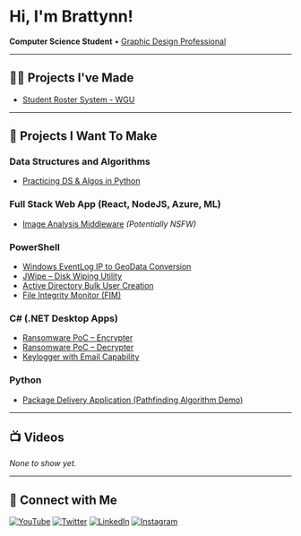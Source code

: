 # Hi, I'm Brattynn!  
**Computer Science Student** • [Graphic Design Professional](https://www.linkedin.com/in/brattynn/)

---

## 👨‍💻 Projects I've Made

- [Student Roster System - WGU](https://github.com/brattynn/GraphicsTracker)

---

## 🧠 Projects I Want To Make

### Data Structures and Algorithms
- [Practicing DS & Algos in Python](https://github.com/joshmadakor1/Algorithms-Practice)

### Full Stack Web App (React, NodeJS, Azure, ML)
- [Image Analysis Middleware](https://github.com/joshmadakor1/4chan-Image-Analysis-Middleware-C964) *(Potentially NSFW)*

### PowerShell
- [Windows EventLog IP to GeoData Conversion](https://github.com/joshmadakor1/Sentinel-Lab)
- [JWipe – Disk Wiping Utility](https://github.com/joshmadakor1/Jwipe.PowerShell)
- [Active Directory Bulk User Creation](https://github.com/joshmadakor1/AD_PS)
- [File Integrity Monitor (FIM)](https://github.com/joshmadakor1/PowerShell-Integrity-FIM)

### C# (.NET Desktop Apps)
- [Ransomware PoC – Encrypter](https://github.com/joshmadakor1/EncrypterPOC)
- [Ransomware PoC – Decrypter](https://github.com/joshmadakor1/DecrypterPOC)
- [Keylogger with Email Capability](https://github.com/joshmadakor1/Key-Logger-With-Email)

### Python
- [Package Delivery Application (Pathfinding Algorithm Demo)](https://github.com/joshmadakor1/Package-Delivery-Pathfinding-Algorithm)

---

## 📺 Videos

*None to show yet.*

---

## 🤳 Connect with Me

[![YouTube](https://cdn.jsdelivr.net/npm/simple-icons@v3/icons/youtube.svg)](https://www.youtube.com/c/brattynn)
[![Twitter](https://cdn.jsdelivr.net/npm/simple-icons@v3/icons/twitter.svg)](https://twitter.com/brattynn)
[![LinkedIn](https://cdn.jsdelivr.net/npm/simple-icons@v3/icons/linkedin.svg)](https://linkedin.com/in/brattynn)
[![Instagram](https://cdn.jsdelivr.net/npm/simple-icons@v3/icons/instagram.svg)](https://www.instagram.com/brattynn/)
